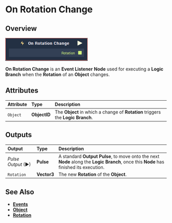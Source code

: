 # On Rotation Change

## Overview

![The On Rotation Change Node.](../../../.gitbook/assets/node-on-rotation-change.png)

**On Rotation Change** is an **Event Listener** **Node** used for executing a **Logic Branch** when the **Rotation** of an **Object** changes.

## Attributes

| Attribute | Type | Description |
| :--- | :--- | :--- |
| `Object` | **ObjectID** | The **Object** in which a change of **Rotation** triggers the **Logic Branch**. |

## Outputs

| Output | Type | Description |
| :--- | :--- | :--- |
| _Pulse Output_ \(►\) | **Pulse** | A standard **Output Pulse**, to move onto the next **Node** along the **Logic Branch**, once this **Node** has finished its execution. |
| `Rotation` | **Vector3** | The new **Rotation** of the **Object**. |

## See Also

* [**Events**](../)
* [**Object**](./)
* [**Rotation**](../../../getting-started/attributes/common-attributes/transformation.md#rotation)

